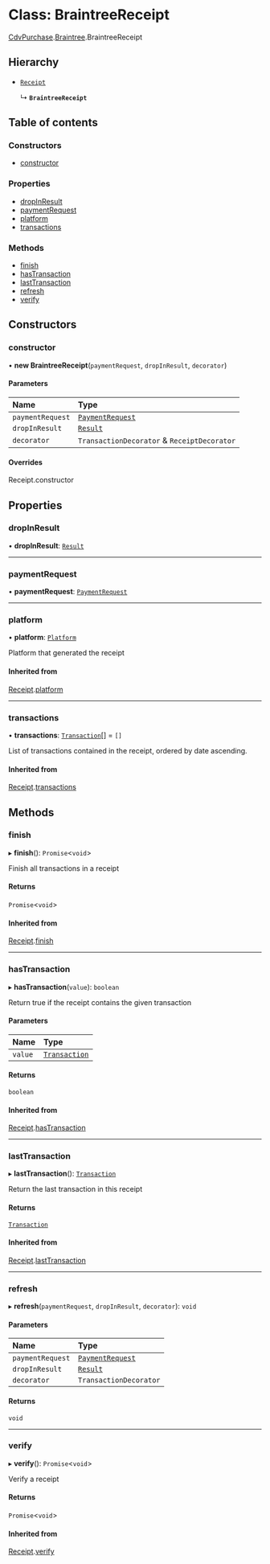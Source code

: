 # Class: BraintreeReceipt

[CdvPurchase](../modules/CdvPurchase.md).[Braintree](../modules/CdvPurchase.Braintree.md).BraintreeReceipt

## Hierarchy

- [`Receipt`](CdvPurchase.Receipt.md)

  ↳ **`BraintreeReceipt`**

## Table of contents

### Constructors

- [constructor](CdvPurchase.Braintree.BraintreeReceipt.md#constructor)

### Properties

- [dropInResult](CdvPurchase.Braintree.BraintreeReceipt.md#dropinresult)
- [paymentRequest](CdvPurchase.Braintree.BraintreeReceipt.md#paymentrequest)
- [platform](CdvPurchase.Braintree.BraintreeReceipt.md#platform)
- [transactions](CdvPurchase.Braintree.BraintreeReceipt.md#transactions)

### Methods

- [finish](CdvPurchase.Braintree.BraintreeReceipt.md#finish)
- [hasTransaction](CdvPurchase.Braintree.BraintreeReceipt.md#hastransaction)
- [lastTransaction](CdvPurchase.Braintree.BraintreeReceipt.md#lasttransaction)
- [refresh](CdvPurchase.Braintree.BraintreeReceipt.md#refresh)
- [verify](CdvPurchase.Braintree.BraintreeReceipt.md#verify)

## Constructors

### constructor

• **new BraintreeReceipt**(`paymentRequest`, `dropInResult`, `decorator`)

#### Parameters

| Name | Type |
| :------ | :------ |
| `paymentRequest` | [`PaymentRequest`](../interfaces/CdvPurchase.PaymentRequest.md) |
| `dropInResult` | [`Result`](../interfaces/CdvPurchase.Braintree.DropIn.Result.md) |
| `decorator` | `TransactionDecorator` & `ReceiptDecorator` |

#### Overrides

Receipt.constructor

## Properties

### dropInResult

• **dropInResult**: [`Result`](../interfaces/CdvPurchase.Braintree.DropIn.Result.md)

___

### paymentRequest

• **paymentRequest**: [`PaymentRequest`](../interfaces/CdvPurchase.PaymentRequest.md)

___

### platform

• **platform**: [`Platform`](../enums/CdvPurchase.Platform.md)

Platform that generated the receipt

#### Inherited from

[Receipt](CdvPurchase.Receipt.md).[platform](CdvPurchase.Receipt.md#platform)

___

### transactions

• **transactions**: [`Transaction`](CdvPurchase.Transaction.md)[] = `[]`

List of transactions contained in the receipt, ordered by date ascending.

#### Inherited from

[Receipt](CdvPurchase.Receipt.md).[transactions](CdvPurchase.Receipt.md#transactions)

## Methods

### finish

▸ **finish**(): `Promise`<`void`\>

Finish all transactions in a receipt

#### Returns

`Promise`<`void`\>

#### Inherited from

[Receipt](CdvPurchase.Receipt.md).[finish](CdvPurchase.Receipt.md#finish)

___

### hasTransaction

▸ **hasTransaction**(`value`): `boolean`

Return true if the receipt contains the given transaction

#### Parameters

| Name | Type |
| :------ | :------ |
| `value` | [`Transaction`](CdvPurchase.Transaction.md) |

#### Returns

`boolean`

#### Inherited from

[Receipt](CdvPurchase.Receipt.md).[hasTransaction](CdvPurchase.Receipt.md#hastransaction)

___

### lastTransaction

▸ **lastTransaction**(): [`Transaction`](CdvPurchase.Transaction.md)

Return the last transaction in this receipt

#### Returns

[`Transaction`](CdvPurchase.Transaction.md)

#### Inherited from

[Receipt](CdvPurchase.Receipt.md).[lastTransaction](CdvPurchase.Receipt.md#lasttransaction)

___

### refresh

▸ **refresh**(`paymentRequest`, `dropInResult`, `decorator`): `void`

#### Parameters

| Name | Type |
| :------ | :------ |
| `paymentRequest` | [`PaymentRequest`](../interfaces/CdvPurchase.PaymentRequest.md) |
| `dropInResult` | [`Result`](../interfaces/CdvPurchase.Braintree.DropIn.Result.md) |
| `decorator` | `TransactionDecorator` |

#### Returns

`void`

___

### verify

▸ **verify**(): `Promise`<`void`\>

Verify a receipt

#### Returns

`Promise`<`void`\>

#### Inherited from

[Receipt](CdvPurchase.Receipt.md).[verify](CdvPurchase.Receipt.md#verify)
